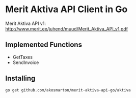 # Merit Aktiva API Client in Go

Merit Aktiva API v1: http://www.merit.ee/juhend/muud/Merit_Aktiva_API_v1.pdf

## Implemented Functions
- GetTaxes
- SendInvoice

## Installing
```bash
go get github.com/akosmarton/merit-aktiva-api-go/aktiva
```
